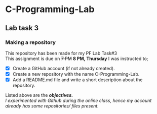 # C-Programming-Lab
## Lab task 3
### Making a repository
This repository has been made for my PF Lab Task#3\
This assignment is due on ~~7 PM~~ **8 PM, Thursday**
I was instructed to;
- [x] Create a GitHub account (if not already created).
- [x] Create a new repository with the name C-Programming-Lab.
- [x] Add a README.md file and write a short description about the repository.

Listed above are the ***objectives.***\
*I experimented with Github during the online class, hence my account already has some repositories/ files present.*
